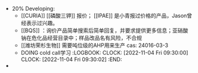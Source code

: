- 20% Developing:
	- [[CURIA]] [[磷酸三钾]] 报价； [[IPAE]] 是小青报过价格的产品，Jason曾经表示过兴趣。
	- [[BQS]] ：询价产品简单搜索后简单回复，并要求提供更多信息；亚硝酸钠在危化品经营目录中；样品改品名有风险，不合规
	- [[潍坊荣杉生物]] 需要吨位级的AHP用来生产 cas: 24016-03-3
	- DOING cold call学习
	  :LOGBOOK:
	  CLOCK: [2022-11-04 Fri 09:30:00]
	  CLOCK: [2022-11-04 Fri 09:30:02]
	  :END:
-